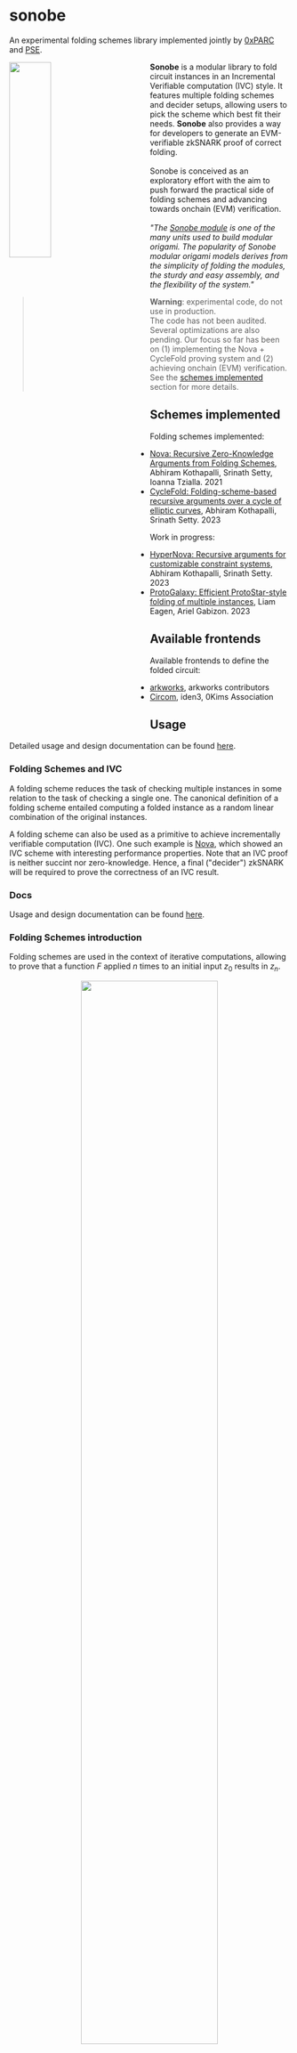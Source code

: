 # sonobe

An experimental folding schemes library implemented jointly by [0xPARC](https://0xparc.org/) and [PSE](https://pse.dev).

<span>
<img align="left" style="width:30%;min-width:250px;margin-bottom:20px;" src="https://privacy-scaling-explorations.github.io/sonobe-docs/imgs/sonobe.png">
<span align="right" style="width:65%;">
<b>Sonobe</b> is a modular library to fold circuit instances in an Incremental Verifiable computation (IVC) style. It features multiple folding schemes and decider setups, allowing users to pick the scheme which best fit their needs. <b>Sonobe</b> also provides a way for developers to generate an EVM-verifiable zkSNARK proof of correct folding.
<br><br>
Sonobe is conceived as an exploratory effort with the aim to push forward the practical side of folding schemes and advancing towards onchain (EVM) verification.
<br><br>
<i>"The <a href="https://en.wikipedia.org/wiki/Sonobe">Sonobe module</a> is one of the many units used to build modular origami. The popularity of Sonobe modular origami models derives from the simplicity of folding the modules, the sturdy and easy assembly, and the flexibility of the system."</i>
</span>
</span>

<br>

> **Warning**: experimental code, do not use in production.<br>
> The code has not been audited. Several optimizations are also pending. Our focus so far has been on (1) implementing the Nova + CycleFold proving system and (2) achieving onchain (EVM) verification. See the [schemes implemented]() section for more details.

## Schemes implemented

Folding schemes implemented:

- [Nova: Recursive Zero-Knowledge Arguments from Folding Schemes](https://eprint.iacr.org/2021/370.pdf), Abhiram Kothapalli, Srinath Setty, Ioanna Tzialla. 2021
- [CycleFold: Folding-scheme-based recursive arguments over a cycle of elliptic curves](https://eprint.iacr.org/2023/1192.pdf), Abhiram Kothapalli, Srinath Setty. 2023

Work in progress:

- [HyperNova: Recursive arguments for customizable constraint systems](https://eprint.iacr.org/2023/573.pdf), Abhiram Kothapalli, Srinath Setty. 2023
- [ProtoGalaxy: Efficient ProtoStar-style folding of multiple instances](https://eprint.iacr.org/2023/1106.pdf), Liam Eagen, Ariel Gabizon. 2023

## Available frontends

Available frontends to define the folded circuit:

- [arkworks](https://github.com/arkworks-rs), arkworks contributors
- [Circom](https://github.com/iden3/circom), iden3, 0Kims Association

## Usage

Detailed usage and design documentation can be found [here](https://privacy-scaling-explorations.github.io/sonobe-docs/).

### Folding Schemes and IVC

A folding scheme reduces the task of checking multiple instances in some relation to the task of checking a single one. The canonical definition of a folding scheme entailed computing a folded instance as a random linear combination of the original instances. 

A folding scheme can also be used as a primitive to achieve incrementally verifiable computation (IVC). One such example is [Nova](https://eprint.iacr.org/2021/370.pdf), which showed an IVC scheme with interesting performance properties. Note that an IVC proof is neither succint nor zero-knowledge. Hence, a final ("decider") zkSNARK will be required to prove the correctness of an IVC result.

### Docs

Usage and design documentation can be found [here](https://privacy-scaling-explorations.github.io/sonobe-docs/).

### Folding Schemes introduction

Folding schemes are used in the context of iterative computations, allowing to prove that a function $F$ applied $n$ times to an initial input $z_0$ results in $z_n$.

<p align="center">
    <img src="https://privacy-scaling-explorations.github.io/sonobe-docs/imgs/folding-main-idea-diagram.png" style="width:70%;" />
</p>

Where $w_i$ are the external witnesses used at each iterative step.

In other words, it allows to prove efficiently that $z_n = F(...~F(F(F(F(z_0, w_0), w_1), w_2), ...), w_{n-1})$.

### Overview of sonobe

Sonobe is a folding schemes modular library to fold R1CS instances in an Incremental Verifiable computation (IVC) style. It also provides the tools required to generate a zkSNARK out of an IVC proof and to verify it on Ethereum's EVM.

The development flow using Sonobe looks like:

1. Define a circuit to be folded
2. Set which folding scheme to be used (eg. Nova)
3. Set a final decider to generate the final proof (eg. Spartan over Pasta curves)
4. Generate the the decider verifier

<p align="center">
    <img src="https://privacy-scaling-explorations.github.io/sonobe-docs/imgs/sonobe-lib-pipeline.png"/>
</p>

The folding scheme and decider used can be swapped respectively with a few lines of code (eg. switching from a Decider that uses two Spartan proofs over a cycle of curves, to a Decider that uses a single Groth16 proof over the BN254 to be verified in an Ethereum smart contract).

For more details about usage and design, you can read Sonobe's [docs](https://privacy-scaling-explorations.github.io/sonobe-docs/).

Complete examples can be found at [folding-schemes/examples](https://github.com/privacy-scaling-explorations/sonobe/tree/main/folding-schemes/examples)

## License

Sonobe is [MIT Licensed](https://github.com/privacy-scaling-explorations/sonobe/blob/main/LICENSE).

## Acknowledgments

This project builds on top of multiple [arkworks](https://github.com/arkworks-rs) libraries. It uses Espresso system's [virtual polynomial](https://github.com/EspressoSystems/hyperplonk/blob/main/arithmetic/src/virtual_polynomial.rs) abstraction and its [SumCheck](https://github.com/EspressoSystems/hyperplonk/tree/main/subroutines/src/poly_iop/sum_check) implementation.

Solidity templates used in `nova_cyclefold_verifier.sol`, use [iden3's](https://github.com/iden3/snarkjs/blob/master/templates/verifier_groth16.sol.ejs) Groth16 implementation and a KZG10 Solidity template adapted from [weijiekoh/libkzg](https://github.com/weijiekoh/libkzg).

Also, this project has been possible thanks to conversations with [Srinath Setty](https://github.com/srinathsetty), [Lev Soukhanov](https://github.com/levs57), [Matej Penciak](https://github.com/mpenciak), [Adrian Hamelink](https://github.com/adr1anh), [François Garillot](https://github.com/huitseeker), [Daniel Marin](https://github.com/danielmarinq), [Wyatt Benno](https://github.com/wyattbenno777) and [Nikkolas Gailly](https://github.com/nikkolasg).

